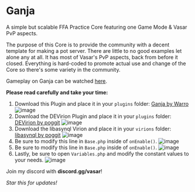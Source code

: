 # Ganja
A simple but scalable FFA Practice Core featuring one Game Mode & Vasar PvP aspects.

The purpose of this Core is to provide the community with a decent template for making a pot server. There are little to no good examples let alone any at all. It has most of Vasar's PvP aspects, back from before it closed. Everything is hard-coded to promote actual use and change of the Core so there's some variety in the community.

Gameplay on Ganja can be watched [here](https://www.youtube.com/watch?v=Puq4HpencLY).

**Please read carefully and take your time:**
1. Download this Plugin and place it in your `plugins` folder: [Ganja by Warro](https://github.com/Wqrro/Ganja/releases/tag/Ganja)
![image](https://user-images.githubusercontent.com/67123872/164607196-2636f2a9-1f8f-44a2-9a87-d8cd124e89cc.png)
2. Download the DEVirion Plugin and place it in your `plugins` folder: [DEVirion by poggit](https://poggit.pmmp.io/p/DEVirion/1.2.8)
![image](https://user-images.githubusercontent.com/67123872/164607376-9a59aace-944b-492e-8423-398ab8531d72.png)
3. Download the libasynql Virion and place it in your `virions` folder: [libasynql by poggit](https://poggit.pmmp.io/ci/poggit/libasynql/libasynql)
![image](https://user-images.githubusercontent.com/67123872/164607219-5b3e2ec0-ef7e-4d41-9b51-bfbb363e6666.png)
4. Be sure to modify this line in `Base.php` inside of `onEnable()`.
![image](https://user-images.githubusercontent.com/67123872/164608821-5c781f28-a44b-4e82-8802-a01759609fac.png)
5. Be sure to modify this line in `Base.php` inside of `onEnable()`.
![image](https://user-images.githubusercontent.com/67123872/164608909-6e05c9bf-c297-4ecc-a4e6-83f92b861c0c.png)
6. Lastly, be sure to open `Variables.php` and modify the constant values to your needs.
![image](https://user-images.githubusercontent.com/67123872/164914721-8f7abe6a-9b69-47ff-8dd2-ec8929c80921.png)

Join my discord with **discord.gg/vasar**!

_Star this for updates!_
